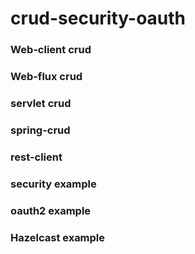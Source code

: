 # crud-security-oauth
### Web-client crud
### Web-flux crud
### servlet crud
### spring-crud
### rest-client
### security example
### oauth2 example
### Hazelcast example
